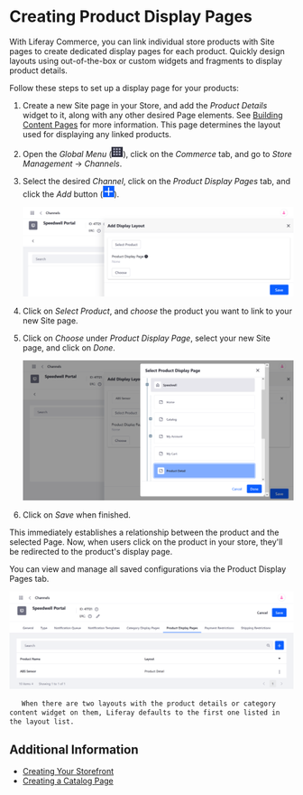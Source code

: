 # Creating Product Display Pages

With Liferay Commerce, you can link individual store products with Site pages to create dedicated display pages for each product. Quickly design layouts using out-of-the-box or custom widgets and fragments to display product details.

Follow these steps to set up a display page for your products:

1. Create a new Site page in your Store, and add the *Product Details* widget to it, along with any other desired Page elements. See [Building Content Pages](https://learn.liferay.com/dxp/latest/en/site-building/creating-pages/building-and-managing-content-pages/building-content-pages.html) for more information. This page determines the layout used for displaying any linked products.

1. Open the *Global Menu* (![Global Menu](../images/icon-applications-menu.png)), click on the *Commerce* tab, and go to *Store Management* &rarr; *Channels*.

1. Select the desired *Channel*, click on the *Product Display Pages* tab, and click the *Add* button (![Add Button](../images/icon-add.png)).

   ![Click on Add in the Product Display Pages tab.](./creating-product-display-pages/images/02.png)

1. Click on *Select Product*, and *choose* the product you want to link to your new Site page.

1. Click on *Choose* under *Product Display Page*, select your new Site page, and click on *Done*.

   ![Select your new Page.](./creating-product-display-pages/images/03.png)

1. Click on *Save* when finished.

This immediately establishes a relationship between the product and the selected Page. Now, when users click on the product in your store, they'll be redirected to the product's display page.

You can view and manage all saved configurations via the Product Display Pages tab.

![View and manage all saved configurations via the Product Display Pages tab.](./creating-product-display-pages/images/04.png)

```note::
   When there are two layouts with the product details or category content widget on them, Liferay defaults to the first one listed in the layout list.
```

## Additional Information

* [Creating Your Storefront](./creating-your-storefront.md)
* [Creating a Catalog Page](./creating-a-catalog-page.md)
